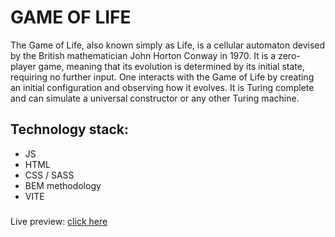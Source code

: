 # GAME OF LIFE

The Game of Life, also known simply as Life, is a cellular automaton devised by the British mathematician John Horton Conway in 1970. It is a zero-player game, meaning that its evolution is determined by its initial state, requiring no further input. One interacts with the Game of Life by creating an initial configuration and observing how it evolves. It is Turing complete and can simulate a universal constructor or any other Turing machine.

## Technology stack:

- JS
- HTML
- CSS / SASS
- BEM methodology
- VITE

###

Live preview: [click here](https://msu2krk.github.io/game-of-life/)
